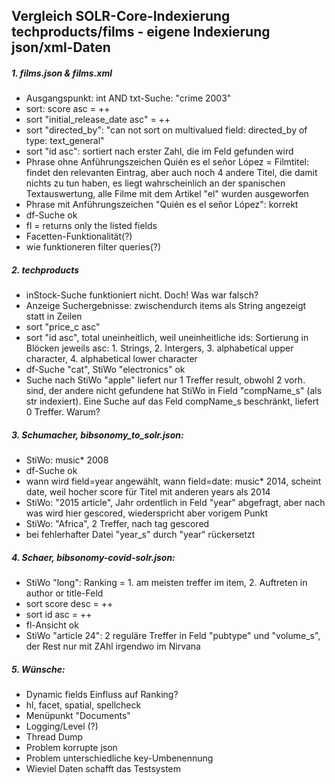 ## Vergleich SOLR-Core-Indexierung techproducts/films - eigene Indexierung json/xml-Daten

##### 1. films.json & films.xml

- Ausgangspunkt: int AND txt-Suche: "crime 2003"
- sort: score asc = ++
- sort "initial_release_date asc" = ++
- sort "directed_by": "can not sort on multivalued field: directed_by of type: text_general"
- sort "id asc": sortiert nach erster Zahl, die im Feld gefunden wird
- Phrase ohne Anführungszeichen Quién es el señor López = Filmtitel: findet den relevanten Eintrag, aber auch noch 4 andere Titel, die damit nichts zu tun haben, es liegt wahrscheinlich an der spanischen Textauswertung, alle Filme mit dem Artikel "el" wurden ausgeworfen
- Phrase mit Anführungszeichen "Quién es el señor López": korrekt
- df-Suche ok
- fl = returns only the listed fields
- Facetten-Funktionalität(?)
- wie funktioneren filter queries(?)


##### 2. techproducts

- inStock-Suche funktioniert nicht. Doch! Was war falsch?
- Anzeige Suchergebnisse: zwischendurch items als String angezeigt statt in Zeilen
- sort "price_c asc"
- sort "id asc", total uneinheitlich, weil uneinheitliche ids: Sortierung in Blöcken jeweils asc: 1. Strings, 2. Intergers, 3. alphabetical upper character, 4. alphabetical lower character
- df-Suche "cat", StiWo "electronics" ok
- Suche nach StiWo "apple" liefert nur 1 Treffer result, obwohl 2 vorh. sind, der andere nicht gefundene hat StiWo in Field "compName_s" (als str indexiert). Eine Suche auf das Feld compName_s beschränkt, liefert 0 Treffer. Warum?


##### 3. Schumacher, bibsonomy_to_solr.json:

- StiWo: music* 2008
- df-Suche ok
- wann wird field=year angewählt, wann field=date: music* 2014, scheint date, weil hocher score für Titel mit anderen years als 2014
- StiWo: "2015 article", Jahr ordentlich in Feld "year" abgefragt, aber nach was wird hier gescored, wiederspricht aber vorigem Punkt
- StiWo: "Africa", 2 Treffer, nach tag gescored
- bei fehlerhafter Datei "year_s" durch "year" rückersetzt
 

##### 4. Schaer, bibsonomy-covid-solr.json:

- StiWo "long": Ranking = 1. am meisten treffer im item, 2. Auftreten in author or title-Feld
- sort score desc = ++
- sort id asc = ++
- fl-Ansicht  ok
- StiWo "article 24": 2 reguläre Treffer in Feld "pubtype" und "volume_s", der Rest nur mit ZAhl irgendwo im Nirvana


##### 5. Wünsche:

- Dynamic fields Einfluss auf Ranking?
- hl, facet, spatial, spellcheck
- Menüpunkt "Documents"
- Logging/Level (?)
- Thread Dump
- Problem korrupte json
- Problem unterschiedliche key-Umbenennung
- Wieviel Daten schafft das Testsystem













